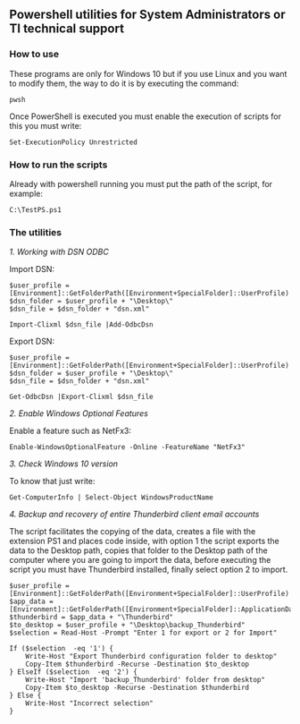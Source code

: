 ## Powershell utilities for System Administrators or TI technical support

### How to use

These programs are only for Windows 10 but if you use Linux and you want to modify them, the way to do it is by executing the command:

```{ bash}
pwsh
```

Once PowerShell is executed you must enable the execution of scripts for this you must write:

```{PowerShell}
Set-ExecutionPolicy Unrestricted
```

### How to run the scripts

Already with powershell running you must put the path of the script, for example:

```{PowerShell}
C:\TestPS.ps1
```

### The utilities

_1. Working with DSN ODBC_

Import DSN:

```{PowerShell}
$user_profile = [Environment]::GetFolderPath([Environment+SpecialFolder]::UserProfile)
$dsn_folder = $user_profile + "\Desktop\"
$dsn_file = $dsn_folder + "dsn.xml"

Import-Clixml $dsn_file |Add-OdbcDsn
```

Export DSN:

```{PowerShell}
$user_profile = [Environment]::GetFolderPath([Environment+SpecialFolder]::UserProfile)
$dsn_folder = $user_profile + "\Desktop\"
$dsn_file = $dsn_folder + "dsn.xml"

Get-OdbcDsn |Export-Clixml $dsn_file
```

_2. Enable Windows Optional Features_

Enable a feature such as NetFx3:

```{PowerShell}
Enable-WindowsOptionalFeature -Online -FeatureName "NetFx3"
```

_3. Check Windows 10 version_

To know that just write:

```{PowerShell}
Get-ComputerInfo | Select-Object WindowsProductName
```

_4. Backup and recovery of entire Thunderbird client email accounts_

The script facilitates the copying of the data, creates a file with the extension PS1 and places code inside, with option 1 the script exports the data to the Desktop path, copies that folder to the Desktop path of the computer where you are going to import the data, before executing the script you must have Thunderbird installed, finally select option 2 to import.

```{PowerShell}
$user_profile = [Environment]::GetFolderPath([Environment+SpecialFolder]::UserProfile)
$app_data = [Environment]::GetFolderPath([Environment+SpecialFolder]::ApplicationData)
$thunderbird = $app_data + "\Thunderbird"
$to_desktop = $user_profile + "\Desktop\backup_Thunderbird"
$selection = Read-Host -Prompt "Enter 1 for export or 2 for Import"

If ($selection  -eq '1') {
    Write-Host "Export Thunderbird configuration folder to desktop"
    Copy-Item $thunderbird -Recurse -Destination $to_desktop
} ElseIf ($selection  -eq '2') {
    Write-Host "Import 'backup_Thunderbird' folder from desktop"
    Copy-Item $to_desktop -Recurse -Destination $thunderbird
} Else {
    Write-Host "Incorrect selection"
}
```
